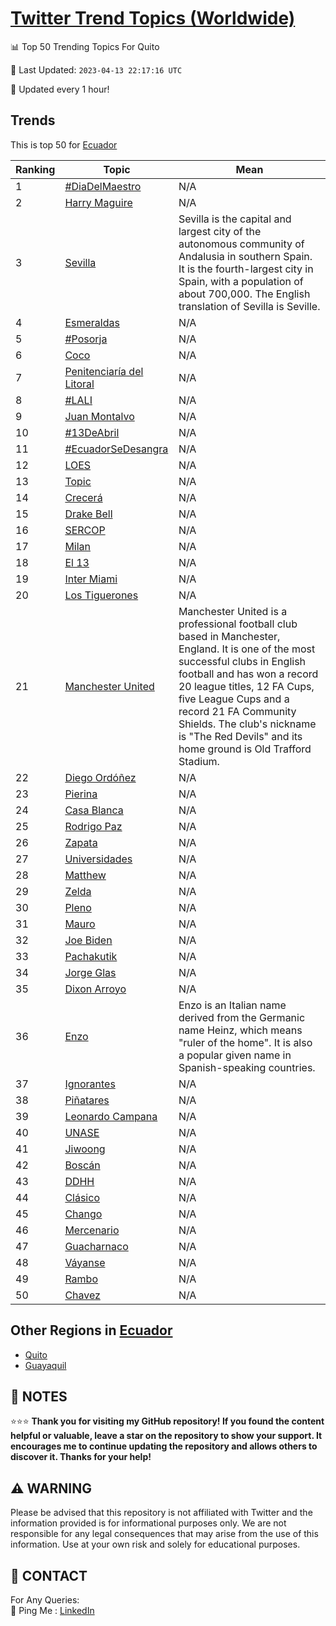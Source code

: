 [Twitter Trend Topics (Worldwide)](https://github.com/ErcinDedeoglu/Twitter-Trend-Topics)
==========


📊 Top 50 Trending Topics For Quito

📆 Last Updated: `2023-04-13 22:17:16 UTC`

🔧 Updated every 1 hour!


## Trends

This is top 50 for [Ecuador](</Ecuador>)

| Ranking | Topic | Mean |
| ------- | ------------ | ------------ |
| 1 | [#DiaDelMaestro](http://twitter.com/search?q=%23DiaDelMaestro) | N/A |
| 2 | [Harry Maguire](http://twitter.com/search?q=Harry+Maguire) | N/A |
| 3 | [Sevilla](http://twitter.com/search?q=Sevilla) | Sevilla is the capital and largest city of the autonomous community of Andalusia in southern Spain. It is the fourth-largest city in Spain, with a population of about 700,000. The English translation of Sevilla is Seville. |
| 4 | [Esmeraldas](http://twitter.com/search?q=Esmeraldas) | N/A |
| 5 | [#Posorja](http://twitter.com/search?q=%23Posorja) | N/A |
| 6 | [Coco](http://twitter.com/search?q=Coco) | N/A |
| 7 | [Penitenciaría del Litoral](http://twitter.com/search?q=Penitenciar%c3%ada+del+Litoral) | N/A |
| 8 | [#LALI](http://twitter.com/search?q=%23LALI) | N/A |
| 9 | [Juan Montalvo](http://twitter.com/search?q=Juan+Montalvo) | N/A |
| 10 | [#13DeAbril](http://twitter.com/search?q=%2313DeAbril) | N/A |
| 11 | [#EcuadorSeDesangra](http://twitter.com/search?q=%23EcuadorSeDesangra) | N/A |
| 12 | [LOES](http://twitter.com/search?q=LOES) | N/A |
| 13 | [Topic](http://twitter.com/search?q=Topic) | N/A |
| 14 | [Crecerá](http://twitter.com/search?q=Crecer%c3%a1) | N/A |
| 15 | [Drake Bell](http://twitter.com/search?q=Drake+Bell) | N/A |
| 16 | [SERCOP](http://twitter.com/search?q=SERCOP) | N/A |
| 17 | [Milan](http://twitter.com/search?q=Milan) | N/A |
| 18 | [El 13](http://twitter.com/search?q=El+13) | N/A |
| 19 | [Inter Miami](http://twitter.com/search?q=Inter+Miami) | N/A |
| 20 | [Los Tiguerones](http://twitter.com/search?q=Los+Tiguerones) | N/A |
| 21 | [Manchester United](http://twitter.com/search?q=Manchester+United) | Manchester United is a professional football club based in Manchester, England. It is one of the most successful clubs in English football and has won a record 20 league titles, 12 FA Cups, five League Cups and a record 21 FA Community Shields. The club's nickname is "The Red Devils" and its home ground is Old Trafford Stadium. |
| 22 | [Diego Ordóñez](http://twitter.com/search?q=Diego+Ord%c3%b3%c3%b1ez) | N/A |
| 23 | [Pierina](http://twitter.com/search?q=Pierina) | N/A |
| 24 | [Casa Blanca](http://twitter.com/search?q=Casa+Blanca) | N/A |
| 25 | [Rodrigo Paz](http://twitter.com/search?q=Rodrigo+Paz) | N/A |
| 26 | [Zapata](http://twitter.com/search?q=Zapata) | N/A |
| 27 | [Universidades](http://twitter.com/search?q=Universidades) | N/A |
| 28 | [Matthew](http://twitter.com/search?q=Matthew) | N/A |
| 29 | [Zelda](http://twitter.com/search?q=Zelda) | N/A |
| 30 | [Pleno](http://twitter.com/search?q=Pleno) | N/A |
| 31 | [Mauro](http://twitter.com/search?q=Mauro) | N/A |
| 32 | [Joe Biden](http://twitter.com/search?q=Joe+Biden) | N/A |
| 33 | [Pachakutik](http://twitter.com/search?q=Pachakutik) | N/A |
| 34 | [Jorge Glas](http://twitter.com/search?q=Jorge+Glas) | N/A |
| 35 | [Dixon Arroyo](http://twitter.com/search?q=Dixon+Arroyo) | N/A |
| 36 | [Enzo](http://twitter.com/search?q=Enzo) | Enzo is an Italian name derived from the Germanic name Heinz, which means "ruler of the home". It is also a popular given name in Spanish-speaking countries. |
| 37 | [Ignorantes](http://twitter.com/search?q=Ignorantes) | N/A |
| 38 | [Piñatares](http://twitter.com/search?q=Pi%c3%b1atares) | N/A |
| 39 | [Leonardo Campana](http://twitter.com/search?q=Leonardo+Campana) | N/A |
| 40 | [UNASE](http://twitter.com/search?q=UNASE) | N/A |
| 41 | [Jiwoong](http://twitter.com/search?q=Jiwoong) | N/A |
| 42 | [Boscán](http://twitter.com/search?q=Bosc%c3%a1n) | N/A |
| 43 | [DDHH](http://twitter.com/search?q=DDHH) | N/A |
| 44 | [Clásico](http://twitter.com/search?q=Cl%c3%a1sico) | N/A |
| 45 | [Chango](http://twitter.com/search?q=Chango) | N/A |
| 46 | [Mercenario](http://twitter.com/search?q=Mercenario) | N/A |
| 47 | [Guacharnaco](http://twitter.com/search?q=Guacharnaco) | N/A |
| 48 | [Váyanse](http://twitter.com/search?q=V%c3%a1yanse) | N/A |
| 49 | [Rambo](http://twitter.com/search?q=Rambo) | N/A |
| 50 | [Chavez](http://twitter.com/search?q=Chavez) | N/A |



## Other Regions in [Ecuador](</Ecuador>)

* [Quito](</Ecuador/Quito.md>)
* [Guayaquil](</Ecuador/Guayaquil.md>)



## 📝 NOTES

⭐⭐⭐ **Thank you for visiting my GitHub repository! If you found the content helpful or valuable, leave a star on the repository to show your support. It encourages me to continue updating the repository and allows others to discover it. Thanks for your help!**


## ⚠️ WARNING

Please be advised that this repository is not affiliated with Twitter and the information provided is for informational purposes only. We are not responsible for any legal consequences that may arise from the use of this information. Use at your own risk and solely for educational purposes.


## 📨 CONTACT

 For Any Queries:  
            🏓 Ping Me : [LinkedIn](https://www.linkedin.com/in/ercindedeoglu/)
